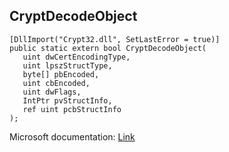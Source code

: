 ## CryptDecodeObject

```
[DllImport("Crypt32.dll", SetLastError = true)]
public static extern bool CryptDecodeObject(
   uint dwCertEncodingType,
   uint lpszStructType,
   byte[] pbEncoded,
   uint cbEncoded,
   uint dwFlags,
   IntPtr pvStructInfo,
   ref uint pcbStructInfo
);
```

Microsoft documentation: [Link](https://docs.microsoft.com/en-us/windows/win32/api/wincrypt/nf-wincrypt-cryptdecodeobject)
